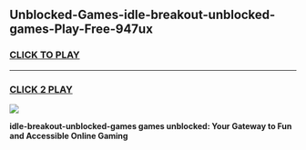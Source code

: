 
## Unblocked-Games-idle-breakout-unblocked-games-Play-Free-947ux
<h3>
<a href="https://premium76.site?title=idle-breakout-unblocked-games&ref=10A">CLICK TO PLAY</a></h3>
<hr>

<h3>
<a href="https://premium76.site?title=idle-breakout-unblocked-games&ref=10A">CLICK 2 PLAY</a>
  
</h3>

<a href="https://premium76.site?title=idle-breakout-unblocked-games&ref=10A"><img src="https://clearcache.store/games.png"></a>


**idle-breakout-unblocked-games games unblocked: Your Gateway to Fun and Accessible Online Gaming**
